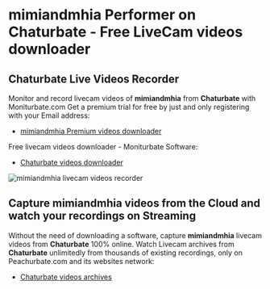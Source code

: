 # mimiandmhia Performer on Chaturbate - Free LiveCam videos downloader

## Chaturbate Live Videos Recorder

Monitor and record livecam videos of **mimiandmhia** from **Chaturbate** with Moniturbate.com
Get a premium trial for free by just and only registering with your Email address:
* [mimiandmhia Premium videos downloader](https://moniturbate.com/request-demo-licence-key.html)

Free livecam videos downloader - Moniturbate Software:
* [Chaturbate videos downloader](https://moniturbate.com/moniturbate-download-software.html)

![mimiandmhia livecam videos recorder](https://peachurnet.com/templates/moniturbate-software.png)


## Capture mimiandmhia videos from the Cloud and watch your recordings on Streaming

Without the need of downloading a software, capture **mimiandmhia** livecam videos from **Chaturbate** 100% online.
Watch Livecam archives from **Chaturbate** unlimitedly from thousands of existing recordings, only on Peachurbate.com and its websites network:
* [Chaturbate videos archives](https://peachurnet.com/)